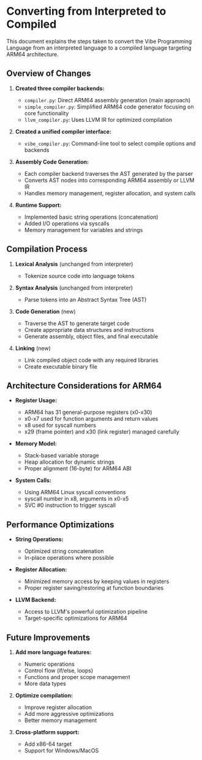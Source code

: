 # Converting from Interpreted to Compiled

This document explains the steps taken to convert the Vibe Programming Language from an interpreted language to a compiled language targeting ARM64 architecture.

## Overview of Changes

1. **Created three compiler backends:**
   - `compiler.py`: Direct ARM64 assembly generation (main approach)
   - `simple_compiler.py`: Simplified ARM64 code generator focusing on core functionality
   - `llvm_compiler.py`: Uses LLVM IR for optimized compilation

2. **Created a unified compiler interface:**
   - `vibe_compiler.py`: Command-line tool to select compile options and backends

3. **Assembly Code Generation:**
   - Each compiler backend traverses the AST generated by the parser
   - Converts AST nodes into corresponding ARM64 assembly or LLVM IR
   - Handles memory management, register allocation, and system calls

4. **Runtime Support:**
   - Implemented basic string operations (concatenation)
   - Added I/O operations via syscalls
   - Memory management for variables and strings

## Compilation Process

1. **Lexical Analysis** (unchanged from interpreter)
   - Tokenize source code into language tokens

2. **Syntax Analysis** (unchanged from interpreter)
   - Parse tokens into an Abstract Syntax Tree (AST)

3. **Code Generation** (new)
   - Traverse the AST to generate target code
   - Create appropriate data structures and instructions
   - Generate assembly, object files, and final executable

4. **Linking** (new)
   - Link compiled object code with any required libraries
   - Create executable binary file

## Architecture Considerations for ARM64

- **Register Usage:**
  - ARM64 has 31 general-purpose registers (x0-x30)
  - x0-x7 used for function arguments and return values
  - x8 used for syscall numbers
  - x29 (frame pointer) and x30 (link register) managed carefully

- **Memory Model:**
  - Stack-based variable storage
  - Heap allocation for dynamic strings
  - Proper alignment (16-byte) for ARM64 ABI

- **System Calls:**
  - Using ARM64 Linux syscall conventions
  - syscall number in x8, arguments in x0-x5
  - SVC #0 instruction to trigger syscall

## Performance Optimizations

- **String Operations:**
  - Optimized string concatenation
  - In-place operations where possible

- **Register Allocation:**
  - Minimized memory access by keeping values in registers
  - Proper register saving/restoring at function boundaries

- **LLVM Backend:**
  - Access to LLVM's powerful optimization pipeline
  - Target-specific optimizations for ARM64

## Future Improvements

1. **Add more language features:**
   - Numeric operations
   - Control flow (if/else, loops)
   - Functions and proper scope management
   - More data types

2. **Optimize compilation:**
   - Improve register allocation
   - Add more aggressive optimizations
   - Better memory management

3. **Cross-platform support:**
   - Add x86-64 target
   - Support for Windows/MacOS

